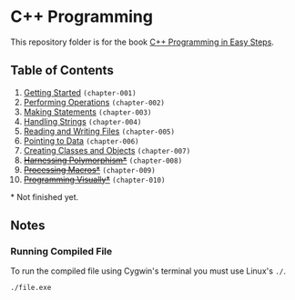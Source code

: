 # C++ Programming
This repository folder is for the book [C++ Programming in Easy Steps](http://amzn.to/2cQTgmr).

## Table of Contents
1. [Getting Started](chapter-001) `(chapter-001)`
2. [Performing Operations](chapter-002) `(chapter-002)`
3. [Making Statements](chapter-003) `(chapter-003)`
4. [Handling Strings](chapter-004) `(chapter-004)`
5. [Reading and Writing Files](chapter-005) `(chapter-005)`
6. [Pointing to Data](chapter-006) `(chapter-006)`
7. [Creating Classes and Objects](chapter-007) `(chapter-007)`
8. ~~[Harnessing Polymorphism\*]()~~ `(chapter-008)`
9. ~~[Processing Macros\*]()~~ `(chapter-009)`
10. ~~[Programming Visually\*]()~~ `(chapter-010)`

\* Not finished yet.

## Notes

### Running Compiled File

To run the compiled file using Cygwin's terminal you must use Linux's `./`.

```bash
./file.exe
```